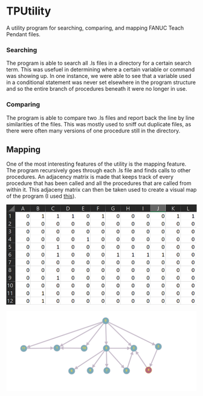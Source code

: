 # TPUtility
A utility program for searching, comparing, and mapping FANUC Teach Pendant files.

### Searching

The program is able to search all .ls files in a directory for a certain search term. This was usefuel in determining where a certain variable or command was showing up. In one instance, we were able to see that a variable used in a conditional statement was never set elsewhere in the program structure and so the entire branch of procedures beneath it were no longer in use.

### Comparing

The program is able to compare two .ls files and report back the line by line similarities of the files. This was mostly used to sniff out duplicate files, as there were often many versions of one procedure still in the directory.

## Mapping

One of the most interesting features of the utility is the mapping feature. The program recursively goes through each .ls file and finds calls to other procedures. An adjacency matrix is made that keeps track of every procedure that has been called and all the procedures that are called from within it. This adjaceny matrix can then be taken used to create a visual map of the program (I used [this](http://graphonline.ru/en/create_graph_by_matrix)). 


![pic1](https://github.com/codycook96/TPUtility/blob/master/AdjMatrix.png)

![pic2](https://github.com/codycook96/TPUtility/blob/master/graph.png)
